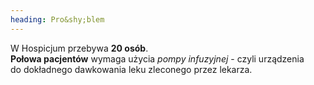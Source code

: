 ```yaml
---
heading: Pro&shy;blem
---
```


W Hospicjum przebywa **20&nbsp;osób**.  
**Połowa pacjentów** wymaga użycia _pompy&nbsp;infuzyjnej_ - czyli&nbsp;urządzenia do&nbsp;dokładnego dawkowania leku zleconego przez&nbsp;lekarza.
